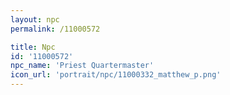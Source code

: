 ```yaml
---
layout: npc
permalink: /11000572

title: Npc
id: '11000572'
npc_name: 'Priest Quartermaster'
icon_url: 'portrait/npc/11000332_matthew_p.png'
---
```

